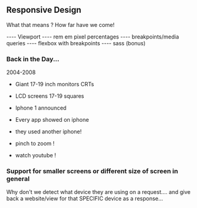 
## Responsive Design

What that means ?  How far have we come!

---- Viewport 
---- rem em pixel percentages
---- breakpoints/media queries
---- flexbox with breakpoints
---- sass (bonus)

### Back in the Day...

2004-2008

- Giant 17-19 inch monitors CRTs
- LCD screens 17-19 squares 

- Iphone 1 announced
- Every app showed on iphone 
- they used another iphone!
- pinch to zoom !
- watch youtube !


### Support for smaller screens or different size of screen in general

Why don't we detect what device they are using on a request....
and give back a website/view for that SPECIFIC device as a response...

